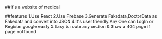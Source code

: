 
##It's a website of medical 


##features
1.Use React
2.Use Firebase
3.Generate Fakedata,DoctorData as Fakedata and convert into JSON
4.It's user friendly.Any One can LogIn or Register google easily
5.Easy to route any section
6.Show a 404 page if page not found
